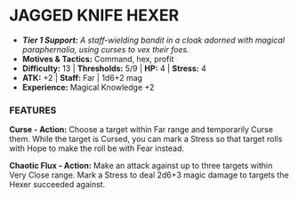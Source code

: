 # JAGGED KNIFE HEXER

- ***Tier 1 Support:*** *A staff-wielding bandit in a cloak adorned with magical paraphernalia, using curses to vex their foes.*
- **Motives & Tactics:** Command, hex, profit
- **Difficulty:** 13 | **Thresholds:** 5/9 | **HP:** 4 | **Stress:** 4
- **ATK:** +2 | **Staff:** Far | 1d6+2 mag
- **Experience:** Magical Knowledge +2

### FEATURES

**Curse - Action:** Choose a target within Far range and temporarily Curse them. While the target is Cursed, you can mark a Stress so that target rolls with Hope to make the roll be with Fear instead.

**Chaotic Flux - Action:** Make an attack against up to three targets within Very Close range. Mark a Stress to deal 2d6+3 magic damage to targets the Hexer succeeded against.
